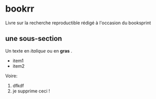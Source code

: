 # bookrr
Livre sur la recherche reproductible rédigé à l'occasion du booksprint

## une sous-section

Un texte en *italique* ou en **gras** .


- item1
- item2

Voire:
1. dfkdf
2. je supprime ceci !

